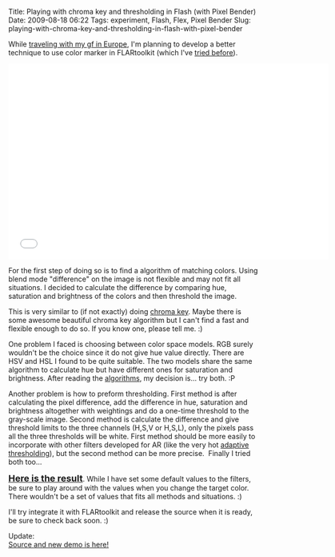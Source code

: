 Title: Playing with chroma key and thresholding in Flash (with Pixel Bender)
Date: 2009-08-18 06:22
Tags: experiment, Flash, Flex, Pixel Bender
Slug: playing-with-chroma-key-and-thresholding-in-flash-with-pixel-bender

While [traveling with my gf in Europe][], I'm planning to develop a
better technique to use color marker in FLARtoolkit (which I've [tried
before][]).

<iframe width="640" height="390" src="//www.youtube.com/embed/coDZ7VUogh4" frameborder="0" allowfullscreen></iframe>

For the first step of doing so is to find a algorithm of matching
colors. Using blend mode "difference" on the image is not flexible and
may not fit all situations. I decided to calculate the difference by
comparing hue, saturation and brightness of the colors and then
threshold the image.

This is very similar to (if not exactly) doing [chroma key][]. Maybe
there is some awesome beautiful chroma key algorithm but I can't find a
fast and flexible enough to do so. If you know one, please tell me. :)

One problem I faced is choosing between color space models. RGB surely
wouldn't be the choice since it do not give hue value directly. There
are HSV and HSL I found to be quite suitable. The two models share the
same algorithm to calculate hue but have different ones for saturation
and brightness. After reading the [algorithms][], my decision is... try
both. :P

Another problem is how to preform thresholding. First method is after
calculating the pixel difference, add the difference in hue, saturation
and brightness altogether with weightings and do a one-time threshold to
the gray-scale image. Second method is calculate the difference and give
threshold limits to the three channels (H,S,V or H,S,L), only the pixels
pass all the three thresholds will be white. First method should be more
easily to incorporate with other filters developed for AR (like the very
hot [adaptive thresholding][]), but the second method can be more
precise.  Finally I tried both too...

<span style="font-size: large;">**[Here is the result][]**</span>. While
I have set some default values to the filters, be sure to play around
with the values when you change the target color. There wouldn't be a
set of values that fits all methods and situations. :)

I'll try integrate it with FLARtoolkit and release the source when it is
ready, be sure to check back soon. :)

Update:  
[Source and new demo is here!][]

  [traveling with my gf in Europe]: http://www.flickr.com/photos/andy-li/sets/72157621818199411/
  [tried before]: http://blog.onthewings.net/2009/05/23/flartoolkit-trick-use-a-colored-marker/
  [chroma key]: http://en.wikipedia.org/wiki/Chroma_key
  [algorithms]: http://en.wikipedia.org/wiki/HSL_and_HSV
  [adaptive thresholding]: http://blog.inspirit.ru/?p=322
  [Here is the result]: http://blog.onthewings.net/wp-content/uploads/2009/08/colorDifference.html
  [Source and new demo is here!]: http://blog.onthewings.net/2009/12/10/chroma-key-and-thresholding-in-flash-pixel-bender-revised/
